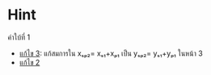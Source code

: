 # Hint

คำใบ้ที่ 1

+ [แก้ไข 3](hint/hint_1_edited_3.pdf): แก้สมการใน xₛₚ₂= xₛ₁+xₚ₁ เป็น yₛₚ₂= yₛ₁+yₚ₁ ในหน้า 3
+ [แก้ไข 2](hint/hint_1_edited_2.pdf)
